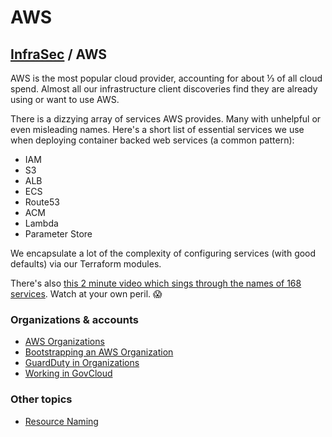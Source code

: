 # AWS

## [InfraSec](../README.md) / AWS

AWS is the most popular cloud provider, accounting for about ⅓ of all cloud spend. Almost all our infrastructure client discoveries find they are already using or want to use AWS.

There is a dizzying array of services AWS provides. Many with unhelpful or even misleading names. Here's a short list of essential services we use when deploying container backed web services \(a common pattern\):

* IAM
* S3
* ALB
* ECS
* Route53
* ACM
* Lambda
* Parameter Store

We encapsulate a lot of the complexity of configuring services \(with good defaults\) via our Terraform modules.

There's also [this 2 minute video which sings through the names of 168 services](https://twitter.com/forrestbrazeal/status/1301182968766107656). Watch at your own peril. 😱

### Organizations & accounts

* [AWS Organizations](aws-organizations.md)
* [Bootstrapping an AWS Organization](org-bootstrap.md)
* [GuardDuty in Organizations](guardduty.md)
* [Working in GovCloud](govcloud/README.md)

### Other topics

* [Resource Naming](naming.md)

